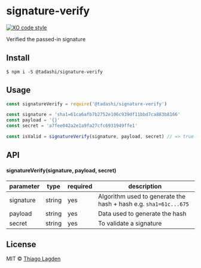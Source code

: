 # signature-verify

[![XO code style][xo-img]][xo]


[xo-img]:        https://img.shields.io/badge/code_style-XO-5ed9c7.svg
[xo]:            https://github.com/sindresorhus/xo

Verified the passed-in signature

## Install

```
$ npm i -S @tadashi/signature-verify
```


## Usage

```js
const signatureVerify = require('@tadashi/signature-verify')

const signature = 'sha1=61ca6afb7b2752e106c939df11bbd7ca883b8166'
const payload = '{}'
const secret = 'a7fee042a2e1a9fa27cfc6931949ffe1'

const isValid = signatureVerify(signature, payload, secret) // => true
```


## API

#### signatureVerify(signature, payload, secret)

parameter   | type                 | required    | description
----------- | -------------------- | ----------- | ------------
signature   | string               | yes         | Algorithm used to generate the hash + hash e.g. `sha1=61c...675`
payload     | string               | yes         | Data used to generate the hash
secret      | string               | yes         | To validate a signature


## License

MIT © [Thiago Lagden](http://lagden.in)
